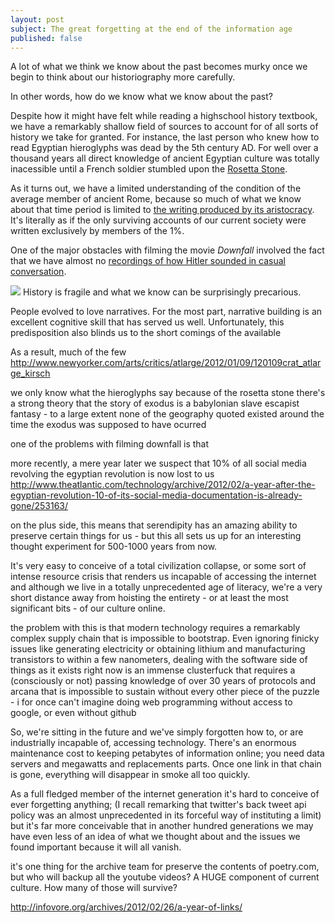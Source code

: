 ```yaml
---
layout: post
subject: The great forgetting at the end of the information age
published: false
---
```



A lot of what we think we know about the past becomes murky once we begin to think about our historiography more carefully. 

In other words, how do we know what we know about the past?

Despite how it might have felt while reading a highschool history textbook, we have a remarkably shallow field of sources to account for of all sorts of history we take for granted. For instance, the last person who knew how to read Egyptian hieroglyphs was dead by the 5th century AD. For well over a thousand years all direct knowledge of ancient Egyptian culture was totally inacessible until a French soldier stumbled upon the [Rosetta Stone](http://en.wikipedia.org/wiki/Rosetta_Stone). 


As it turns out, we have a limited understanding of the condition of the average member of ancient Rome, because so much of what we know about that time period is limited to [the writing produced by its aristocracy](http://www.newyorker.com/arts/critics/atlarge/2012/01/09/120109crat_atlarge_kirsch). It's literally as if the only surviving accounts of our current society were written exclusively by members of the 1%.

One of the major obstacles with filming the movie *Downfall* involved the fact that we have almost no [recordings of how Hitler sounded in casual conversation](http://en.wikipedia.org/wiki/Carl_Gustaf_Emil_Mannerheim#Visit_by_Adolf_Hitler).

<img src="http://pbfcomics.com/archive_b/PBF209-Now_Showing.jpg" style = "max-width: 150%"/>
History is fragile and what we know can be surprisingly precarious.

People evolved to love narratives. For the most part, narrative building is an excellent cognitive skill that has served us well. Unfortunately, this predisposition also blinds us to the short comings of the available





 As a result, much of the few   http://www.newyorker.com/arts/critics/atlarge/2012/01/09/120109crat_atlarge_kirsch


we only know what the hieroglyphs say because of the rosetta stone
there's a strong theory that the story of exodus is a babylonian slave escapist fantasy - to a large extent none of the geography quoted existed around the time the exodus was supposed to have ocurred


one of the problems with filming downfall is that 

more recently, a mere year later we suspect that 10% of all social media revolving the egyptian revolution is now lost to us http://www.theatlantic.com/technology/archive/2012/02/a-year-after-the-egyptian-revolution-10-of-its-social-media-documentation-is-already-gone/253163/

on the plus side, this means that serendipity has an amazing ability to preserve certain things for us - but this all sets us up for an interesting thought experiment for 500-1000 years from now.

It's very easy to conceive of a total civilization collapse, or some sort of intense resource crisis that renders us incapable of accessing the internet and although we live in a totally unprecedented age of literacy, we're a very short distance away from hoisting the entirety - or at least the most significant bits - of our culture online.

the problem with this is that modern technology requires a remarkably complex supply chain that is impossible to bootstrap. Even ignoring finicky issues like generating electricity or obtaining lithium and manufacturing transistors to within a few nanometers, dealing with the software side of things as it exists right now is an immense clusterfuck that requires a (consciously or not) passing knowledge of over 30 years of protocols and arcana that is impossible to sustain without every other piece of the puzzle - i for once can't imagine doing web programming without access to google, or even without github 

So, we're sitting in the future and we've simply forgotten how to, or are industrially incapable of, accessing technology. There's an enormous maintenance cost to keeping petabytes of information online; you need data servers and megawatts and replacements parts. Once one link in that chain is gone, everything will disappear in smoke all too quickly.

As a full fledged member of the internet generation it's hard to conceive of ever forgetting anything; (I recall remarking that twitter's back tweet api policy was an almost unprecedented in its forceful way of instituting a limit) but it's far more conceivable that in another hundred generations we may have even less of an idea of what we thought about and the issues we found important because it will all vanish.

it's one thing for the archive team for preserve the contents of poetry.com, but who will backup all the youtube videos? A HUGE component of current culture. How many of those will survive?

http://infovore.org/archives/2012/02/26/a-year-of-links/

